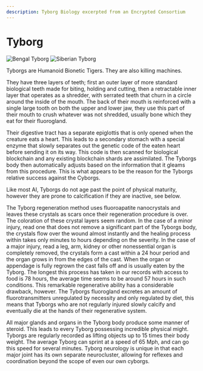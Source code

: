 ```yaml
---
description: Tyborg Biology excerpted from an Encrypted Consortium
---
```


# Tyborg

![Bengal Tyborg](https://cdn.discordapp.com/attachments/927437362701664277/932194776130936892/Bengal\_Tyborg\_Character\_Design\_PNG.png) ![Siberian Tyborg](https://cdn.discordapp.com/attachments/927437362701664277/932194776772640808/Siberian\_Tyborg\_Character\_Design\_PNG.png)

Tyborgs are Humanoid Bionetic Tigers. They are also killing machines.

They have three layers of teeth; first an outer layer of more standard biological teeth made for biting, holding and cutting, then a retractable inner layer that operates as a shredder, with serrated teeth that churn in a circle around the inside of the mouth. The back of their mouth is reinforced with a single large tooth on both the upper and lower jaw, they use this part of their mouth to crush whatever was not shredded, usually bone which they eat for their fluorogland.

Their digestive tract has a separate epiglottis that is only opened when the creature eats a heart. This leads to a secondary stomach with a special enzyme that slowly separates out the genetic code of the eaten heart before sending it on its way. This code is then scanned for biological blockchain and any existing blockchain shards are assimilated. The Tyborgs body then automatically adjusts based on the information that it gleams from this procedure. This is what appears to be the reason for the Tyborgs relative success against the Cyborgs.

Like most AI, Tyborgs do not age past the point of physical maturity, however they are prone to calcification if they are inactive, see below.

The Tyborg regeneration method uses fluoroapatite nanocrystals and leaves these crystals as scars once their regeneration procedure is over. The coloration of these crystal layers seem random. In the case of a minor injury, read one that does not remove a significant part of the Tyborgs body, the crystals flow over the wound almost instantly and the healing process within takes only minutes to hours depending on the severity. In the case of a major injury, read a leg, arm, kidney or other nonessential organ is completely removed, the crystals form a cast within a 24 hour period and the organ grows in from the edges of the cast. When the organ or appendage is fully regrown the cast falls off and is usually eaten by the Tyborg. The longest this process has taken in our records with access to food is 78 hours, the average time seems to be around 57 hours in such conditions. This remarkable regenerative ability has a considerable drawback, however. The Tyborgs fluorogland excretes an amount of fluorotransmitters unregulated by necessity and only regulated by diet, this means that Tyborgs who are not regularly injured slowly calcify and eventually die at the hands of their regenerative system.

All major glands and organs in the Tyborg body produce some manner of steroid. This leads to every Tyborg possessing incredible physical might. Tyborgs are regularly recorded as lifting objects up to 15 times their body weight. The average Tyborg can sprint at a speed of 65 Mph, and can go this speed for several minutes. Tyborg neurology is unique in that each major joint has its own separate neurocluster, allowing for reflexes and coordination beyond the scope of even our own cyborgs.
